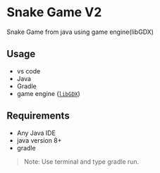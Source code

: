 # Snake Game V2
Snake Game from java using game engine(libGDX)

## Usage
- vs code
- Java
- Gradle
- game engine ([`libGDX`](https://libgdx.com/dev/))

## Requirements
- Any Java IDE
- java version 8+
- gradle

> Note: Use terminal and type gradle run. 